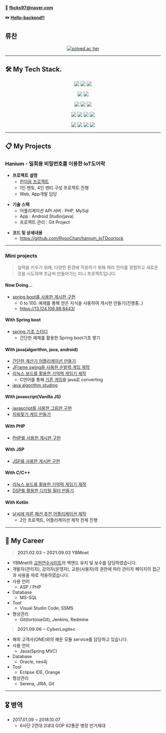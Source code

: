 📧 **fbcks97@naver.com**

**✏️ [Hello-backend!!](https://hello-backend.tistory.com/)**

## 류찬
<div align="center">
    
[![solved.ac tier](http://mazassumnida.wtf/api/generate_badge?boj=fbcks97)](https://solved.ac/fbcks97)
    
</div>

---

## 🛠 My Tech Stack.

<p align="center">
  <img src="https://img.shields.io/badge/Java-ED8B00?style=for-the-badge&logo=java&logoColor=white" />
  <img src="https://img.shields.io/badge/Kotlin-0095D5?&style=for-the-badge&logo=kotlin&logoColor=white" />
  <img src="https://img.shields.io/badge/JavaScript-F7DF1E?&style=for-the-badge&logo=JavaScript&logoColor=white" />
</p>

<p align="center">
  <img src="https://img.shields.io/badge/Spring%20-%236DB33F.svg?&style=for-the-badge&logo=spring&logoColor=white"/>
<img src="https://img.shields.io/badge/Spring boot-6DB33F?style=for-the-badge&logo=spring boot&logoColor=white">
</p>

<p align="center">
  <img src="https://img.shields.io/badge/php%20-777BB4.svg?&style=for-the-badge&logo=php&logoColor=white"/>
<img src="https://img.shields.io/badge/c-A8B9CC?style=for-the-badge&logo=c&logoColor=white">
<img src="https://img.shields.io/badge/c++-00599C?style=for-the-badge&logo=c++&logoColor=white">
</p>

<p align="center">
  <img src="https://img.shields.io/badge/IntelliJ IDEA%20-000000.svg?&style=for-the-badge&logo=IntelliJ IDEA&logoColor=white"/>
<img src="https://img.shields.io/badge/Android Studio-3DDC84?style=for-the-badge&logo=Android Studio&logoColor=white">
<img src="https://img.shields.io/badge/eclipse ide-2C2255?style=for-the-badge&logo=eclipse ide&logoColor=white">
<img src="https://img.shields.io/badge/VS Code-007ACC?style=for-the-badge&logo=visual studio code&logoColor=white">
</p>

<p align="center">
  <img src="https://img.shields.io/badge/git-F05032.svg?&style=for-the-badge&logo=git&logoColor=white"/>
<img src="https://img.shields.io/badge/gitHub-181717?style=for-the-badge&logo=gitHub&logoColor=white">
<img src="https://img.shields.io/badge/jenkins-D24939?style=for-the-badge&logo=jenkins&logoColor=white">
<img src="https://img.shields.io/badge/jira-0052CC?style=for-the-badge&logo=jira&logoColor=white">
</p>

---

## 📋 My Projects

### Hanium - 일회용 비밀번호를 이용한 IoT도어락

* **프로젝트 설명**
    * [한이음 프로젝트](https://www.hanium.or.kr/portal/index.do)
    * 1인 멘토, 4인 멘티 구성 프로젝트 진행
    * Web, App개발 담당

- **기술 스택**
    - 어플리케이션 API 서버 : PHP, MySql
    - App : Android Studio(java)
    - 프로젝트 관리 : Git Project

* **코드 및 상세내용** 
    * https://github.com/RyooChan/hanium_IoTDoorlock

---

### Mini projects
> 실력을 키우기 위해, 다양한 환경에 적응하기 위해 여러 언어를 경험하고 새로운 것을 시도하며 조금씩 만들어가는 미니 프로젝트입니다.

#### Now Doing...
* [spring boot를 사용한 게시판 구현](https://github.com/RyooChan/springboot_board)
    * 0 to 100. 예제를 통해 얻은 지식을 사용하여 게시판 만들기(진행중..)
    * https://13.124.106.98:8443/

#### With Spring boot
* [spring 기초 스터디](https://github.com/RyooChan/spring-study)
    * 간단한 예제를 활용한 Spring boot기초 쌓기

#### With java(algorithm, java, android)
* [간단한 계산기 어플리케이션 만들기](https://github.com/RyooChan/calculator)
* [JFrame swing을 사용한 순발력 게임 제작](https://github.com/RyooChan/JFrame_Mygame)
* [리눅스 보드를 활용한 기억력 게임기 제작](https://github.com/RyooChan/android_linux)
    * C언어를 통해 [기존 게임](https://github.com/RyooChan/linux_c_practice)을 java로 converting
* [java algorithm studing](https://github.com/RyooChan/EVERYDAY)

#### With javascript(Vanilla JS)
* [javascript를 사용한 그림판 구현](https://github.com/RyooChan/vanillaJS_paint)
* [지뢰찾기 게임 만들기](https://github.com/RyooChan/MineSweeper)

#### With PHP
* [PHP를 사용한 게시판 구현](https://github.com/RyooChan/PHPboard)

#### With JSP
* [JSP를 사용한 게시판 구현](https://github.com/RyooChan/JSP_CRUD)

#### With C/C++
* [리눅스 보드를 활용한 기억력 게임기 제작](https://github.com/RyooChan/linux_c_practice)
* [DSP를 활용한 디지털 필터 만들기](https://github.com/RyooChan/DSP_filter)

#### With Kotlin
* [날씨에 따른 패션 추천 어플리케이션 제작](https://github.com/RyooChan/weather_fashion)
    * 2인 프로젝트, 어플리케이션 제작 전체 진행


---

## 💼 My Career

> **2021.02.03 ~ 2021.09.03 YBMnet**
> 

* YBMnet의 [교원연수사이트](https://www.ybmteachers.com/index.asp?gclid=CjwKCAiA0KmPBhBqEiwAJqKK4wvSFbqP9WND-a2IwVdB1HuMEv3USqN7Rl15Lub03_LtpDPgjnDSPhoCXHMQAvD_BwE)의 백엔드 유지 및 보수를 담당하였습니다.
* 개발자(관리자), 강의자(운영자), 교원(사용자)의 권한에 따라 관리자 페이지의 접근과 사용을 따로 적용하였습니다.
* 사용 언어
    * ASP / PHP
* Database
    * MS-SQL
* Tool
    * Visual Studio Code, SSMS
* 형상관리
    * Git(tortoiseGit), Jenkins, Redmine

> **2021.09.06 ~ CyberLogitec**
> 

* 해외 고객사(ONE)와의 해운 모듈 service를 담당하고 있습니다.
* 사용 언어
    * Java(Spring MVC)
* Database
    * Oracle, neo4j
* Tool
    * Eclipse IDE, Orange
* 형상관리
    * Serena, JIRA, Git
 
---

## 🎖️ 병역

* 2017.01.09 ~ 2018.10.07 
    * 6사단 2연대 2대대 GOP 62통문 병장 만기제대
